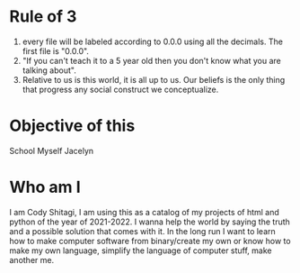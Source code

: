 # Rule of 3
1. every file will be labeled according to 0.0.0 using all the decimals. The first file is "0.0.0".
2. "If you can't teach it to a 5 year old then you don't know what you are talking about".
3. Relative to us is this world, it is all up to us. Our beliefs is the only thing that progress any social construct we conceptualize. 


# Objective of this
School
Myself
Jacelyn


# Who am I
I am Cody Shitagi, I am using this as a catalog of my projects of html and python of the year of 2021-2022.
I wanna help the world by saying the truth and a possible solution that comes with it. 
In the long run I want to learn how to make computer software from binary/create my own or know how to make my own language, simplify the language of computer stuff, make another me.